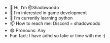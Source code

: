 - 👋 Hi, I’m @Shadowoodo
- 👀 I’m interested in game development
- 🌱 I’m currently learning python 
- 📫 How to reach me: Discord = shadowoodo
- 😄 Pronouns: Any
- Fun fact: I have adhd so take ur time with me :(
<!---
Shadowoodo/Shadowoodo is a ✨ special ✨ repository because its `README.md` (this file) appears on your GitHub profile.
You can click the Preview link to take a look at your changes.
--->
